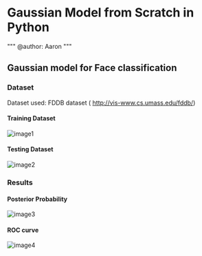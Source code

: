 # Gaussian Model from Scratch in Python
"""
@author: Aaron
"""

## Gaussian model for Face classification

### Dataset

Dataset used: FDDB dataset ( http://vis-www.cs.umass.edu/fddb/)

#### Training Dataset
![image1](https://user-images.githubusercontent.com/71589098/175177080-1fcd5b8d-81ba-4a68-912d-10683572b183.png)


#### Testing Dataset

![image2](https://user-images.githubusercontent.com/71589098/175177102-b67990e1-0bca-4517-97cf-8d182f30b856.png)

### Results

#### Posterior Probability
![image3](https://user-images.githubusercontent.com/71589098/175177168-e7e511f8-24f5-4384-8f50-6cabfafc6335.png)

#### ROC curve
![image4](https://user-images.githubusercontent.com/71589098/175177200-adb1bf27-c59f-4a0d-a320-3442b9ce8a91.png)

